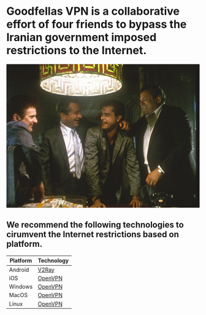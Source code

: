 # Goodfellas VPN is a collaborative effort of four friends to bypass the Iranian government imposed restrictions to the Internet.

![./Goodfellas.jpg](./Goodfellas.jpg)


## We recommend the following technologies to cirumvent the Internet restrictions based on platform.
|Platform|Technology|
|--|--|
|Android|[V2Ray](./V2Ray)|
|iOS|[OpenVPN](./OpenVPN)
|Windows|[OpenVPN](./OpenVPN)
|MacOS|[OpenVPN](./OpenVPN)
|Linux|[OpenVPN](./OpenVPN)
